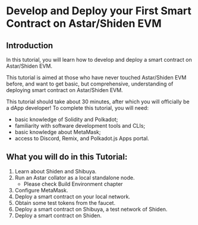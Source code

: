 # Develop and Deploy your First Smart Contract on Astar/Shiden EVM

## Introduction

In this tutorial, you will learn how to develop and deploy a smart contract on Astar/Shiden EVM.

This tutorial is aimed at those who have never touched Astar/Shiden EVM before, and want to get basic, but comprehensive, understanding of deploying smart contract on Astar/Shiden EVM.

This tutorial should take about 30 minutes, after which you will officially be a dApp developer! To complete this tutorial, you will need:

- basic knowledge of Solidity and Polkadot;
- familiarity with software development tools and CLIs;
- basic knowledge about MetaMask;
- access to Discord, Remix, and Polkadot.js Apps portal.

## What you will do in this Tutorial:

1. Learn about Shiden and Shibuya.
2. Run an Astar collator as a local standalone node.
   - Please check Build Environment chapter
3. Configure MetaMask.
4. Deploy a smart contract on your local network.
5. Obtain some test tokens from the faucet.
6. Deploy a smart contract on Shibuya, a test network of Shiden.
7. Deploy a smart contract on Shiden.
